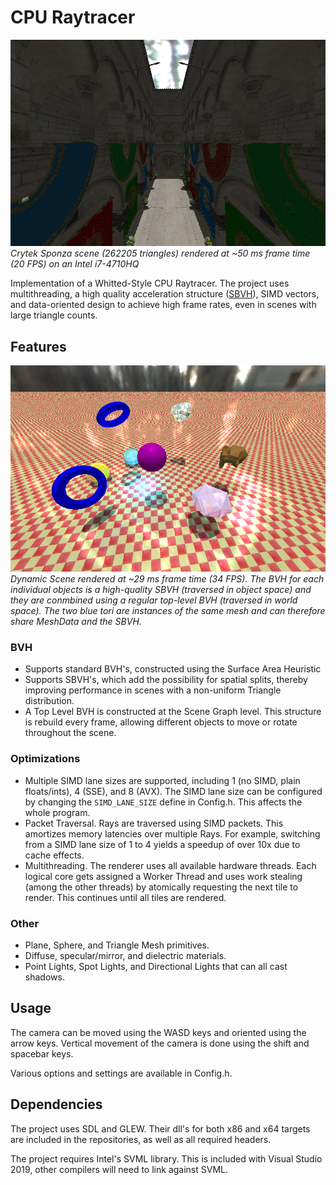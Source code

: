 # CPU Raytracer

![Sponza](Screenshots/Sponza.png)
*Crytek Sponza scene (262205 triangles) rendered at ~50 ms frame time (20 FPS) on an Intel i7-4710HQ*

Implementation of a Whitted-Style CPU Raytracer.
The project uses multithreading, a high quality acceleration structure ([SBVH](https://www.nvidia.com/docs/IO/77714/sbvh.pdf)), SIMD vectors, and data-oriented design to achieve high frame rates, even in scenes with large triangle counts.

## Features

![Dynamic Scene](Screenshots/Dynamic.png)
*Dynamic Scene rendered at ~29 ms frame time (34 FPS). The BVH for each individual objects is a high-quality SBVH (traversed in object space) and they are conmbined using a regular top-level BVH (traversed in world space). The two blue tori are instances of the same mesh and can therefore share MeshData and the SBVH.*

### BVH

- Supports standard BVH's, constructed using the Surface Area Heuristic
- Supports SBVH's, which add the possibility for spatial splits, thereby improving performance in scenes with a non-uniform Triangle distribution.
- A Top Level BVH is constructed at the Scene Graph level. This structure is rebuild every frame, allowing different objects to move or rotate throughout the scene.

### Optimizations

- Multiple SIMD lane sizes are supported, including 1 (no SIMD, plain floats/ints), 4 (SSE), and 8 (AVX). The SIMD lane size can be configured by changing the ```SIMD_LANE_SIZE``` define in Config.h. This affects the whole program.
- Packet Traversal. Rays are traversed using SIMD packets. This amortizes memory latencies over multiple Rays. For example, switching from a SIMD lane size of 1 to 4 yields a speedup of over 10x due to cache effects.
- Multithreading. The renderer uses all available hardware threads. 
Each logical core gets assigned a Worker Thread and uses work stealing (among the other threads) by atomically requesting the next tile to render. This continues until all tiles are rendered.

### Other
- Plane, Sphere, and Triangle Mesh primitives.
- Diffuse, specular/mirror, and dielectric materials.
- Point Lights, Spot Lights, and Directional Lights that can all cast shadows.

## Usage

The camera can be moved using the WASD keys and oriented using the arrow keys. Vertical movement of the camera is done using the shift and spacebar keys.

Various options and settings are available in Config.h.

## Dependencies

The project uses SDL and GLEW. Their dll's for both x86 and x64 targets are included in the repositories, as well as all required headers.

The project requires Intel's SVML library. This is included with Visual Studio 2019, other compilers will need to link against SVML. 
